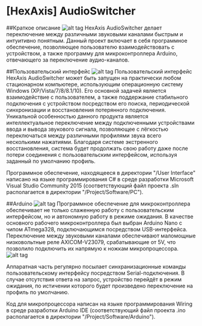 # [HexAxis] AudioSwitcher
##Краткое описание
![alt tag](http://s017.radikal.ru/i439/1512/53/0b97db9fed47.png)
HexAxis AudioSwitcher делает переключение между различными звуковыми каналами быстрым и интуитивно понятным.
Данный проект включает в себя программное обеспечение, позволяющее пользователю взаимодействовать с устройством, а также программу для микроконтроллера Arduino, отвечающего за переключение аудио-каналов.

##Пользовательский интерфейс
![alt tag](http://i056.radikal.ru/1512/fd/60bd228f9390.png)
Пользовательский интерфейс HexAxis AudioSwitcher может быть запущен на практически любом стационарном компьютере, использующим операционную систему Windows (XP/Vista/7/8/8.1/10). Его основной задачей является взаимодействие с пользователем, а также поддержание стабильного подключения с устройством посредством его поиска, периодической синхронизации и восстановления потерянного подключения. Уникальной особенностью данного продукта является интеллектуальное переключение между подключенными устройствами ввода и вывода звукового сигнала, позволяющее с лёгкостью переключаться между различными профилями звука всего несколькими нажатиями. Благодаря системе экстренного восстановления, система будет продолжать свою работу даже после потери соединения с пользовательским интерфейсом, используя заданный по умолчанию профиль.

Программное обеспечение, находящееся в директории "/User Interface" написано на языке программирования C# в среде разработки Microsoft Visual Studio Community 2015 (соответствующий файл проекта .sln располагается в директории "/Project/Software/PC").

##Arduino
![alt tag](http://s017.radikal.ru/i405/1512/0d/0435e5d3b688.jpg)
Программное обеспечение для микроконтроллера обеспечивает не только слаженную работу с пользовательским интерфейсом, но и автономную работу в режиме ожидания. В качестве основного рабочего микроконтроллера был выбран Arduino Nano с чипом ATmega328, подключающимся посредством USB-интерфейса. Переключение между звуковыми каналами обеспечивают маломощные низковольтные реле AXICOM-V23079, срабатывающие от 5V, что позволило подключить их напрямую к ножкам микропроцессора.
![alt tag](http://s018.radikal.ru/i512/1512/8f/f9d009fd8ef8.png)

Аппаратная часть регулярно посылает синхранизационные команды пользовательскому интерфейсу посредством Serial-подключения. В случае отсутствия ответа на запрос, устройство перейдёт в режим ожидания, по истичении которого будет произведено переключение на профиль по умолчанию.

Код для микропроцессора написан на языке программирования Wiring в среде разработки Arduino IDE (соответствующий файл проекта .ino располагается в директории "/Project/Software/Arduino").
